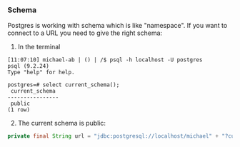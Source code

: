 
### Schema
Postgres is working with schema which is like "namespace".
If you want to connect to a URL you need to give the right schema:
1. In the terminal
```
[11:07:10] michael-ab | () | /$ psql -h localhost -U postgres
psql (9.2.24)
Type "help" for help.

postgres=# select current_schema();
 current_schema
----------------
 public
(1 row)

```
2. The current schema is public:
```java
private final String url = "jdbc:postgresql://localhost/michael" + "?currentSchema=public";
```
